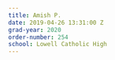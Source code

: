 ```yaml
---
title: Amish P.
date: 2019-04-26 13:31:00 Z
grad-year: 2020
order-number: 254
school: Lowell Catholic High
---
```


